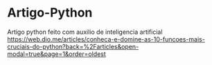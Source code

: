 # Artigo-Python
Artigo python feito com auxilio de inteligencia artificial
https://web.dio.me/articles/conheca-e-domine-as-10-funcoes-mais-cruciais-do-python?back=%2Farticles&open-modal=true&page=1&order=oldest
